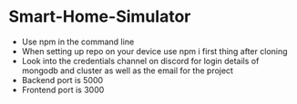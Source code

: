 # Smart-Home-Simulator
- Use npm in the command line
- When setting up repo on your device use npm i first thing after cloning
- Look into the credentials channel on discord for login details of mongodb and cluster as well as the email for the project
- Backend port is 5000
- Frontend port is 3000
